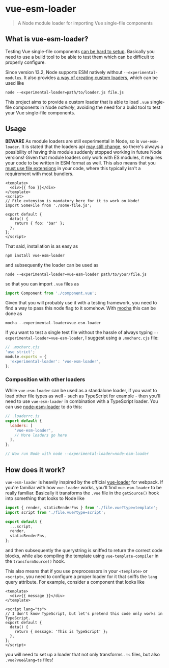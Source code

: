 # vue-esm-loader

> A Node module loader for importing Vue single-file components

## What is vue-esm-loader?

Testing Vue single-file components [can be hard to setup](https://vue-test-utils.vuejs.org/installation/#using-other-test-runners).
Basically you need to use a build tool to be able to test them which can be difficult to properly configure.

Since version 13.2, Node supports ESM natively without `--experimental-modules`.
It also provides [a way of creating custom loaders](https://nodejs.org/api/esm.html#esm_experimental_loaders), which can be used like
```
node --experimental-loader=path/to/loader.js file.js
```

This project aims to provide a custom loader that is able to load `.vue` single-file components in Node *natively*, avoiding the need for a build tool to test your Vue single-file components.

## Usage

**BEWARE** As module loaders are still experimental in Node, so is `vue-esm-loader`.
It is stated that the loaders api [may still change](https://nodejs.org/api/esm.html#esm_experimental_loaders), so there's always a possibility of having this module suddenly stopped working in future Node versions!
Given that module loaders only work with ES modules, it requires your code to be written in ESM format as well.
This also means that you [must use file extensions](https://nodejs.org/api/esm.html#esm_mandatory_file_extensions) in your code, where this typically isn't a requirement with most bundlers.
```vue
<template>
  <div>{{ foo }}</div>
</template>
<script>
// File extension is mandatory here for it to work on Node!
import SomeFile from './some-file.js';

export default {
  data() {
    return { foo: 'bar' };
  },
};
</script>
```

That said, installation is as easy as
```
npm install vue-esm-loader
```
and subsequently the loader can be used as
```
node --experimental-loader=vue-esm-loader path/to/your/file.js
```
so that you can import `.vue` files as
```js
import Component from './component.vue';
```

Given that you will probably use it with a testing framework, you need to find a way to pass this node flag to it somehow.
With [mocha](https://www.npmjs.com/package/mocha) this can be done as
```
mocha --experimental-loader=vue-esm-loader
```

If you want to test a single test file without the hassle of always typing `--experimental-loader=vue-esm-loader`, I suggest using a `.mocharc.cjs` file:
```js
// .mocharc.cjs
'use strict';
module.exports = {
  'experimental-loader': 'vue-esm-loader',
};
```

### Composition with other loaders

While `vue-esm-loader` can be used as a standalone loader, if you want to load other file types as well - such as TypeScript for example - then you'll need to use `vue-esm-loader` in combination with a TypeScript loader.
You can use [node-esm-loader](https://www.npmjs.com/package/node-esm-loader) to do this:
```js
// .loaderrc.js
export default {
  loaders: [
    'vue-esm-loader', 
    // More loaders go here
  ],
};

// Now run Node with node --experimental-loader=node-esm-loader
```

## How does it work?

`vue-esm-loader` is heavily inspired by the official [vue-loader](https://www.npmjs.com/package/vue-loader) for webpack.
If you're familiar with how `vue-loader` works, you'll find `vue-esm-loader` to be really familiar.
Basically it transforms the `.vue` file in the `getSource()` hook into something that looks to Node like
```js
import { render, staticRenderFns } from './file.vue?type=template';
import script from './file.vue?type=script';

export default {
  ...script,
  render,
  staticRenderFns,
};
```
and then subsequently the querystring is sniffed to return the correct code blocks, while also compiling the template using `vue-template-compiler` in the `transformSource()` hook.

This also means that if you use preprocessors in your `<template>` or `<script>`, you need to configure a proper loader for it that sniffs the `lang` query attribute.
For example, consider a component that looks like
```vue
<template>
  <div>{{ message }}</div>
</template>

<script lang="ts">
// I don't know TypeScript, but let's pretend this code only works in TypeScript.
export default {
  data() {
    return { message: 'This is TypeScript' };
  },
};
</script>
```
you will need to set up a loader that not only transforms `.ts` files, but also `.vue?vue&lang=ts` files!
